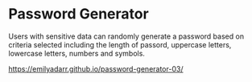 # Password Generator 

Users with sensitive data can randomly generate a password based on criteria selected including the length of passord, uppercase letters, lowercase letters, numbers and symbols. 

https://emilyadarr.github.io/password-generator-03/

